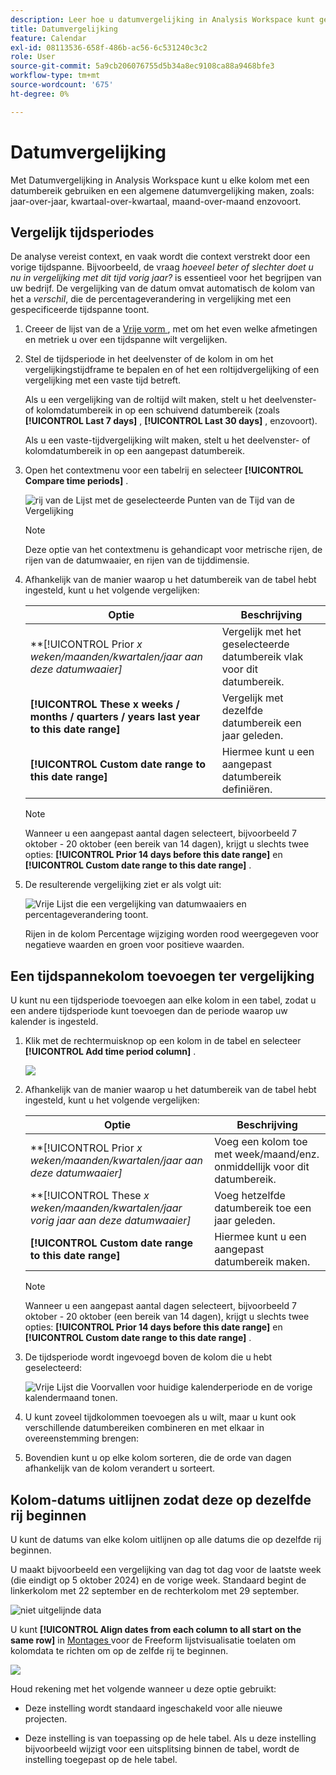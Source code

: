 ```yaml
---
description: Leer hoe u datumvergelijking in Analysis Workspace kunt gebruiken. Hiermee kunt u elke kolom met een datumbereik gebruiken en een algemene datumvergelijking maken.
title: Datumvergelijking
feature: Calendar
exl-id: 08113536-658f-486b-ac56-6c531240c3c2
role: User
source-git-commit: 5a9cb206076755d5b34a8ec9108ca88a9468bfe3
workflow-type: tm+mt
source-wordcount: '675'
ht-degree: 0%

---
```


# Datumvergelijking

Met Datumvergelijking in Analysis Workspace kunt u elke kolom met een datumbereik gebruiken en een algemene datumvergelijking maken, zoals: jaar-over-jaar, kwartaal-over-kwartaal, maand-over-maand enzovoort.

## Vergelijk tijdsperiodes

De analyse vereist context, en vaak wordt die context verstrekt door een vorige tijdspanne. Bijvoorbeeld, de vraag *hoeveel beter of slechter doet u nu in vergelijking met dit tijd vorig jaar?* is essentieel voor het begrijpen van uw bedrijf. De vergelijking van de datum omvat automatisch de kolom van het a *verschil*, die de percentageverandering in vergelijking met een gespecificeerde tijdspanne toont.

1. Creeer de lijst van de a [ Vrije vorm ](/help/analysis-workspace/visualizations/freeform-table/freeform-table.md), met om het even welke afmetingen en metriek u over een tijdspanne wilt vergelijken.
1. Stel de tijdsperiode in het deelvenster of de kolom in om het vergelijkingstijdframe te bepalen en of het een roltijdvergelijking of een vergelijking met een vaste tijd betreft.

   Als u een vergelijking van de roltijd wilt maken, stelt u het deelvenster- of kolomdatumbereik in op een schuivend datumbereik (zoals **[!UICONTROL Last 7 days]** , **[!UICONTROL Last 30 days]** , enzovoort).

   Als u een vaste-tijdvergelijking wilt maken, stelt u het deelvenster- of kolomdatumbereik in op een aangepast datumbereik.

1. Open het contextmenu voor een tabelrij en selecteer **[!UICONTROL Compare time periods]** .

   ![ rij van de Lijst met de geselecteerde Punten van de Tijd van de Vergelijking ](assets/compare-time.png)

   >[!NOTE]
   >
   >Deze optie van het contextmenu is gehandicapt voor metrische rijen, de rijen van de datumwaaier, en rijen van de tijddimensie.

1. Afhankelijk van de manier waarop u het datumbereik van de tabel hebt ingesteld, kunt u het volgende vergelijken:

   | Optie | Beschrijving |
   |---|---|
   | **[!UICONTROL Prior *x *weken/maanden/kwartalen/jaar aan deze datumwaaier]** | Vergelijk met het geselecteerde datumbereik vlak voor dit datumbereik. |
   | **[!UICONTROL These x weeks / months / quarters / years last year to this date range]** | Vergelijk met dezelfde datumbereik een jaar geleden. |
   | **[!UICONTROL Custom date range to this date range]** | Hiermee kunt u een aangepast datumbereik definiëren. |

   >[!NOTE]
   >
   >Wanneer u een aangepast aantal dagen selecteert, bijvoorbeeld 7 oktober - 20 oktober (een bereik van 14 dagen), krijgt u slechts twee opties: **[!UICONTROL Prior 14 days before this date range]** en **[!UICONTROL Custom date range to this date range]** .

1. De resulterende vergelijking ziet er als volgt uit:

   ![ Vrije Lijst die een vergelijking van datumwaaiers en percentageverandering toont.](assets/compare-time-result.png)

   Rijen in de kolom Percentage wijziging worden rood weergegeven voor negatieve waarden en groen voor positieve waarden.

## Een tijdspannekolom toevoegen ter vergelijking

U kunt nu een tijdsperiode toevoegen aan elke kolom in een tabel, zodat u een andere tijdsperiode kunt toevoegen dan de periode waarop uw kalender is ingesteld.

1. Klik met de rechtermuisknop op een kolom in de tabel en selecteer **[!UICONTROL Add time period column]** .

   ![](assets/add-time-period-column.png)

1. Afhankelijk van de manier waarop u het datumbereik van de tabel hebt ingesteld, kunt u het volgende vergelijken:

   | Optie | Beschrijving |
   |---|---|
   | **[!UICONTROL Prior *x *weken/maanden/kwartalen/jaar aan deze datumwaaier]** | Voeg een kolom toe met week/maand/enz. onmiddellijk voor dit datumbereik. |
   | **[!UICONTROL These *x *weken/maanden/kwartalen/jaar vorig jaar aan deze datumwaaier]** | Voeg hetzelfde datumbereik toe een jaar geleden. |
   | **[!UICONTROL Custom date range to this date range]** | Hiermee kunt u een aangepast datumbereik maken. |

   >[!NOTE]
   >
   >Wanneer u een aangepast aantal dagen selecteert, bijvoorbeeld 7 oktober - 20 oktober (een bereik van 14 dagen), krijgt u slechts twee opties: **[!UICONTROL Prior 14 days before this date range]** en **[!UICONTROL Custom date range to this date range]** .

1. De tijdsperiode wordt ingevoegd boven de kolom die u hebt geselecteerd:

   ![ Vrije Lijst die Voorvallen voor huidige kalenderperiode en de vorige kalendermaand tonen.](assets/add-time-period-column2.png)

1. U kunt zoveel tijdkolommen toevoegen als u wilt, maar u kunt ook verschillende datumbereiken combineren en met elkaar in overeenstemming brengen:

1. Bovendien kunt u op elke kolom sorteren, die de orde van dagen afhankelijk van de kolom verandert u sorteert.

## Kolom-datums uitlijnen zodat deze op dezelfde rij beginnen

U kunt de datums van elke kolom uitlijnen op alle datums die op dezelfde rij beginnen.

U maakt bijvoorbeeld een vergelijking van dag tot dag voor de laatste week (die eindigt op 5 oktober 2024) en de vorige week. Standaard begint de linkerkolom met 22 september en de rechterkolom met 29 september.

![ niet uitgelijnde data ](assets/not-align-dates.png)

U kunt **[!UICONTROL Align dates from each column to all start on the same row]** in [ Montages ](/help/analysis-workspace/visualizations/freeform-table/freeform-table.md#settings-1) voor de Freeform lijstvisualisatie toelaten om kolomdata te richten om op de zelfde rij te beginnen.

![](assets/align-dates.png)

Houd rekening met het volgende wanneer u deze optie gebruikt:

* Deze instelling wordt standaard ingeschakeld voor alle nieuwe projecten.

* Deze instelling is van toepassing op de hele tabel. Als u deze instelling bijvoorbeeld wijzigt voor een uitsplitsing binnen de tabel, wordt de instelling toegepast op de hele tabel.

